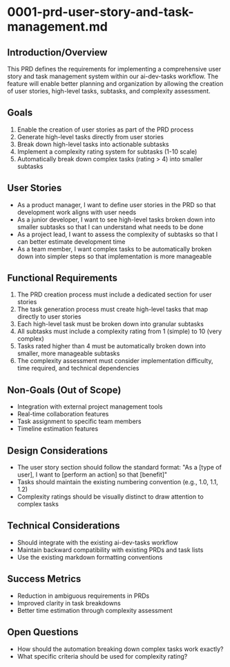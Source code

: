 # 0001-prd-user-story-and-task-management.md

## Introduction/Overview
This PRD defines the requirements for implementing a comprehensive user story and task management system within our ai-dev-tasks workflow. The feature will enable better planning and organization by allowing the creation of user stories, high-level tasks, subtasks, and complexity assessment.

## Goals
1. Enable the creation of user stories as part of the PRD process
2. Generate high-level tasks directly from user stories
3. Break down high-level tasks into actionable subtasks
4. Implement a complexity rating system for subtasks (1-10 scale)
5. Automatically break down complex tasks (rating > 4) into smaller subtasks

## User Stories
- As a product manager, I want to define user stories in the PRD so that development work aligns with user needs
- As a junior developer, I want to see high-level tasks broken down into smaller subtasks so that I can understand what needs to be done
- As a project lead, I want to assess the complexity of subtasks so that I can better estimate development time
- As a team member, I want complex tasks to be automatically broken down into simpler steps so that implementation is more manageable

## Functional Requirements
1. The PRD creation process must include a dedicated section for user stories
2. The task generation process must create high-level tasks that map directly to user stories
3. Each high-level task must be broken down into granular subtasks
4. All subtasks must include a complexity rating from 1 (simple) to 10 (very complex)
5. Tasks rated higher than 4 must be automatically broken down into smaller, more manageable subtasks
6. The complexity assessment must consider implementation difficulty, time required, and technical dependencies

## Non-Goals (Out of Scope)
- Integration with external project management tools
- Real-time collaboration features
- Task assignment to specific team members
- Timeline estimation features

## Design Considerations
- The user story section should follow the standard format: "As a [type of user], I want to [perform an action] so that [benefit]"
- Tasks should maintain the existing numbering convention (e.g., 1.0, 1.1, 1.2)
- Complexity ratings should be visually distinct to draw attention to complex tasks

## Technical Considerations
- Should integrate with the existing ai-dev-tasks workflow
- Maintain backward compatibility with existing PRDs and task lists
- Use the existing markdown formatting conventions

## Success Metrics
- Reduction in ambiguous requirements in PRDs
- Improved clarity in task breakdowns
- Better time estimation through complexity assessment

## Open Questions
- How should the automation breaking down complex tasks work exactly?
- What specific criteria should be used for complexity rating?
